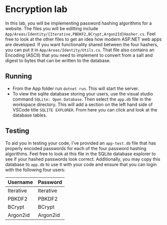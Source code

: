 # Encryption lab

In this lab, you will be implementing password hashing algorithms for a website. The files you will be editting include `App/Areas/Identity/{Iterative,PBDKF2,BCrypt,Argon2Id}Hasher.cs`. Feel free to look at the other files to get an idea how modern ASP.NET web apps are developed. If you want functionality shared between the four hashers, you can put it in `App/Areas/Identity/Utils.cs`. That file also contains an Encoding (ASCII) that you need to implement to convert from a salt and digest to bytes that can be written to the database.

## Running

* From the App folder run `dotnet run`. This will start the server.
* To view the sqlite database storing your users, use the visual studio command `SQLite: Open Database`. Then select the `app.db` file in the workspace directory. This will add a section on the left hand side of VSCode title `SQLITE EXPLORER`. From here you can click and look at the database tables.


## Testing

To aid you in testing your code, I've provided an `app-test.db` file that has properly encoded passwords for each of the four password hashing algorithms. Feel free to look at this file in the SQLite database explorer to see if your hashed passwords look correct. Additionally, you may copy this database to `app.db` to use it with your code and ensure that you can login with the following four users:

| Username  | Password   |
|-----------|------------|
| Iterative | Iterative  |
| PBKDF2    | PBKDF2     |
| BCrypt    | BCrypt     |
| Argon2id  | Argon2id   |
